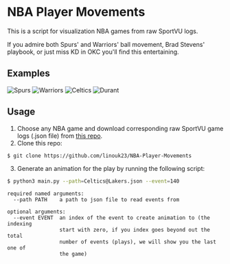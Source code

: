 # NBA Player Movements

This is a script for visualization NBA games from raw SportVU logs.

If you admire both Spurs' and Warriors' ball movement, Brad Stevens' playbook, or just miss KD in OKC you'll find this entertaining.

## Examples

![Spurs](https://github.com/linouk23/NBA-Player-Movements/blob/master/examples/spurs.gif)
![Warriors](https://github.com/linouk23/NBA-Player-Movements/blob/master/examples/warriors.gif)
![Celtics](https://github.com/linouk23/NBA-Player-Movements/blob/master/examples/celtics.gif)
![Durant](https://github.com/linouk23/NBA-Player-Movements/blob/master/examples/durant.gif)

## Usage

1. Choose any NBA game and download corresponding raw SportVU game logs (.json file) from [this repo](https://github.com/neilmj/BasketballData/tree/master/2016.NBA.Raw.SportVU.Game.Logs "Game logs").
2. Clone this repo:
```bash
$ git clone https://github.com/linouk23/NBA-Player-Movements
```
3. Generate an animation for the play by running the following script:

```bash
$ python3 main.py --path=Celtics@Lakers.json --event=140
```

```
required named arguments:
  --path PATH    a path to json file to read events from

optional arguments:
  --event EVENT  an index of the event to create animation to (the indexing
                 start with zero, if you index goes beyond out the total
                 number of events (plays), we will show you the last one of
                 the game)
```
